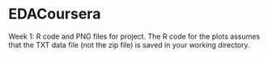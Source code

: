 # EDACoursera
Week 1: R code and PNG files for project. The R code for the plots assumes that the TXT data file (not the zip file) is saved in your working directory.